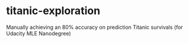 # titanic-exploration
Manually achieving an 80% accuracy on prediction Titanic survivals (for Udacity MLE Nanodegree)
